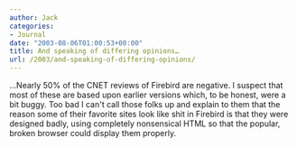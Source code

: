```yaml
---
author: Jack
categories:
- Journal
date: "2003-08-06T01:00:53+00:00"
title: And speaking of differing opinions…
url: /2003/and-speaking-of-differing-opinions/
---
```


&#8230;Nearly 50% of the CNET reviews of Firebird are negative. I suspect that most of these are based upon earlier versions which, to be honest, were a bit buggy. Too bad I can't call those folks up and explain to them that the reason some of their favorite sites look like shit in Firebird is that they were designed badly, using completely nonsensical HTML so that the popular, broken browser could display them properly.